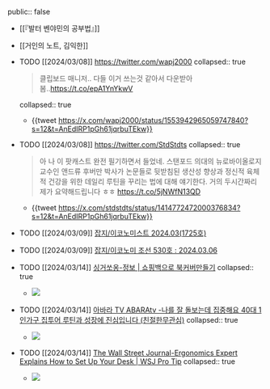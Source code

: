 public:: false

- [[『발터 벤야민의 공부법』]]
- [[거인의 노트, 김익한]]
- TODO [[2024/03/08]] https://twitter.com/wapj2000
  collapsed:: true
  > 클립보드 매니저.. 다들 이거 쓰는것 같아서 다운받아봄..<https://t.co/epA1YnYkwV>
  
  collapsed:: true
	- {{tweet https://x.com/wapj2000/status/1553942965059747840?s=12&t=AnEdIRP1pGh61jqrbuTEkw}}
- TODO [[2024/03/08]] https://twitter.com/StdStdts
  collapsed:: true
  > 아 나 이 팟캐스트 완전 필기하면서 들었네. 스탠포드 의대의 뉴로바이올로지 교수인 앤드류 후버만 박사가 논문들로 뒷받침된 생산성 향상과 정신적 육체적 건강을 위한 데일리 루틴을 꾸리는 법에 대해 얘기한다. 거의 두시간짜리 제가 요약해드립니다 ㅎㅎ <https://t.co/5jNWfN13QD>
	- {{tweet https://x.com/stdstdts/status/1414772472000376834?s=12&t=AnEdIRP1pGh61jqrbuTEkw}}
- TODO [[2024/03/09]] [잡지/이코노미스트 2024.03(1725호)](https://millie.page.link/?ibi=kr.co.millie.MillieShelf&efr=1&link=https://link.millie.co.kr/v3/bookDetail/179643405%3Furl%3Dhttps://www.millie.co.kr/v3/bookDetail/179643405)
- TODO [[2024/03/09]] [잡지/이코노미 조선 530호 : 2024.03.06](https://millie.page.link/?ibi=kr.co.millie.MillieShelf&efr=1&link=https://link.millie.co.kr/v3/bookDetail/179643313%3Furl%3Dhttps://www.millie.co.kr/v3/bookDetail/179643313)
- TODO [[2024/03/14]] [싱거쏘옹-정보 | 쇼핑백으로 북커버만들기](https://youtube.com/watch?v=qlGr8U8HnJ0&si=Q7ZwbvgxEnGz8-ge) 
  collapsed:: true
	- ![](https://i.ytimg.com/vi/qlGr8U8HnJ0/hqdefault.jpg)
- TODO [[2024/03/14]] [아바라 TV ABARAtv -나를 잘 돌보는데 집중해요 40대 1인가구 집투어 루틴과 성장에 진심입니다 (친절한무관심)](https://youtube.com/watch?v=BAlWglGI2lE&si=5CqYy6Z-9F7uO_r0) 
  collapsed:: true
	- ![](https://i.ytimg.com/vi/BAlWglGI2lE/hqdefault.jpg)
- TODO [[2024/03/14]] [The Wall Street Journal-Ergonomics Expert Explains How to Set Up Your Desk | WSJ Pro Tip](https://youtube.com/watch?v=F8_ME4VwTiw&si=IY3l7QzqWVbdIL8d) 
  collapsed:: true
	- ![](https://i.ytimg.com/vi/F8_ME4VwTiw/hqdefault.jpg)